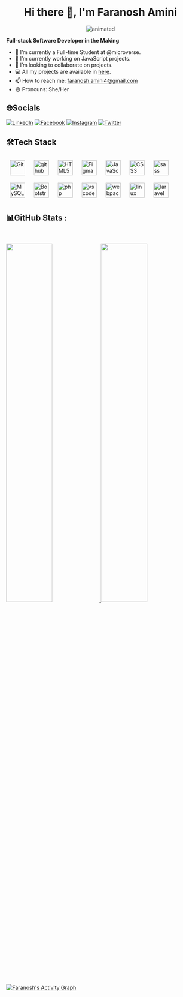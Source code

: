 ### <h1 align="center">Hi there 👋, I'm Faranosh Amini</h1>

<!--
**FaranoshAmini/FaranoshAmini** is a ✨ _special_ ✨ repository because its `README.md` (this file) appears on your GitHub profile.
-->
 
 <p align="center">
  <img src="https://user-images.githubusercontent.com/101713819/194824923-0a2a345d-ad17-4abb-b86e-1c39175f2d7e.gif" alt="animated" />
</p>

 
<b>Full-stack Software Developer in the Making</b>


- 🌱 I’m currently a Full-time Student at @microverse.
- 🔭 I’m currently working on JavaScript projects.
- 👯 I’m looking to collaborate on projects.
- 💻 All my projects are available in [here](https://github.com/FaranoshAmini).
- 📫 How to reach me: faranosh.amini4@gmail.com
- 😄 Pronouns: She/Her


## 🌐Socials
 [![LinkedIn](https://img.shields.io/badge/LinkedIn-%230077B5.svg?logo=linkedin&logoColor=white)](https://www.linkedin.com/in/faranosh-amini-9b925b23a/)  [![Facebook](https://img.shields.io/badge/Facebook-%231877F2.svg?logo=Facebook&logoColor=white)](https://www.facebook.com/Faranosh.amini/)  [![Instagram](https://img.shields.io/badge/Instagram-%23E4405F.svg?logo=Instagram&logoColor=white)](https://www.instagram.com/itz__faranosh/)  [![Twitter](https://img.shields.io/badge/Twitter-%231DA1F2.svg?logo=Twitter&logoColor=white)](https://twitter.com/Faranosh_Amini) 
 
 
 ## 🛠Tech Stack
<div align="left">
<img style="margin: 10px" src="https://skillicons.dev/icons?i=git" alt="Git"  width="40px" />  
<img style="margin: 10px" src="https://skillicons.dev/icons?i=github" alt="github"  width="40px" height="40px" />
<img style="margin: 10px" src="https://skillicons.dev/icons?i=html" alt="HTML5"  width="40px" />  
<img style="margin: 10px" src="https://skillicons.dev/icons?i=figma" alt="Figma"  width="40px" /> 
<img style="margin: 10px" src="https://skillicons.dev/icons?i=js" alt="JavaScript"  width="40px" /> 
<img style="margin: 10px" src="https://skillicons.dev/icons?i=css" alt="CSS3"  width="40px" />
<img style="margin: 10px" src="https://skillicons.dev/icons?i=sass" alt="sass"  width="40px" height="40px" />
<img style="margin: 10px" src="https://skillicons.dev/icons?i=mysql" alt="MySQL"  width="40px" />        
<img style="margin: 10px" src="https://profilinator.rishav.dev/skills-assets/bootstrap-plain.svg" alt="Bootstrap"  width="40px" />  
<img style="margin: 10px" src="https://skillicons.dev/icons?i=php" alt="php"  width="40px" height="40px" /> 
<img style="margin: 10px" src="https://skillicons.dev/icons?i=vscode" alt="vscode"  width="40px" height="40px" />
<img style="margin: 10px" src="https://skillicons.dev/icons?i=webpack" alt="webpack"  width="40px" height="40px" />
<img style="margin: 10px" src="https://skillicons.dev/icons?i=linux" alt="linux"  width="40px" height="40px" />
 <img style="margin: 10px" src="https://skillicons.dev/icons?i=laravel" alt="laravel"  width="40px" height="40px" />
</div>


## 📊GitHub Stats :
<br/>
<p align="left">
  <a href="https://github.com/FaranoshAmini/">
  <img width="49.5%" src="https://github-readme-stats.vercel.app/api?username=FaranoshAmini&show_icons=true&theme=algolia&hide_border=true" />
    <img width="49.5%" src="https://github-readme-streak-stats.herokuapp.com/?user=FaranoshAmini&theme=algolia&hide_border=true" />
  </a>
</p>
<br>

[![Faranosh's Activity Graph](https://activity-graph.herokuapp.com/graph?username=FaranoshAmini&custom_title=Faranosh%27s%20Contribution%20Graph&theme=react-dark&hide_border=true&line=d1a01f&point=c58545)](https://github.com/FaranoshAmini/)
